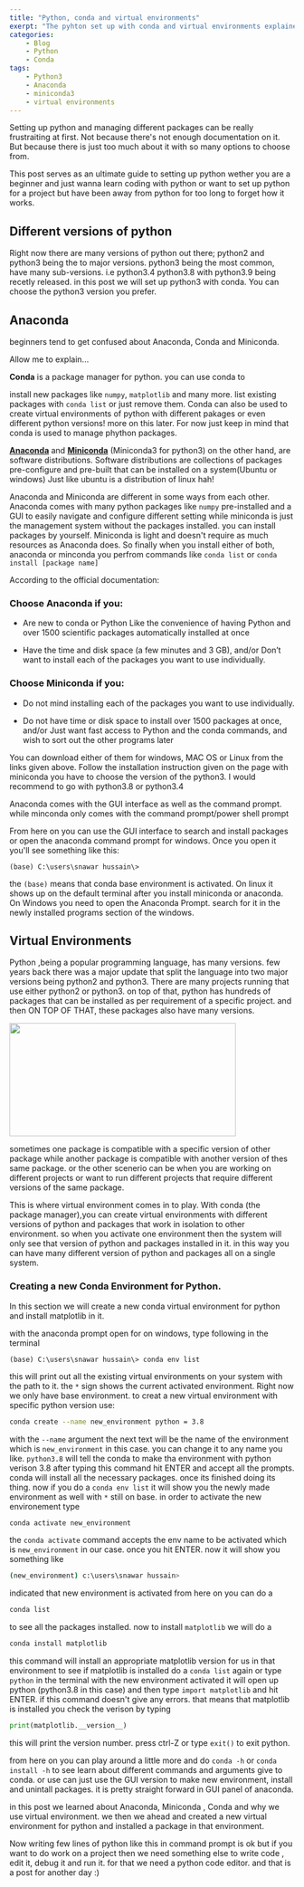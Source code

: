 ```yaml
---
title: "Python, conda and virtual environments"
exerpt: "The pyhton set up with conda and virtual environments explained"
categories:
    - Blog
    - Python
    - Conda
tags:
    - Python3
    - Anaconda
    - miniconda3
    - virtual environments
---
```

Setting up python and managing different packages can be really frustraiting at first. Not because there's not enough documentation on it. But because there is just too much about it with so many options to choose from.

This post serves as an ultimate guide to setting up python wether you are a beginner and just wanna learn coding with python or want to set up python for a project but have been away from python for too long to forget how it works.

## Different versions of python
Right now there are many versions of python out there; python2 and python3 being the to major versions. python3 being the most common, have many sub-versions. i.e python3.4 python3.8 with python3.9 being recetly released. in this post we will set up python3 with conda. You can choose the python3 version you prefer.

## Anaconda
beginners tend to get confused about Anaconda, Conda and Miniconda. 

Allow me to explain...

**Conda** is a package manager for python. you can use conda to 

install new packages like `numpy`, `matplotlib` and many more.
list existing packages with `conda list` or just remove them.
Conda can also be used to create virtual environments of python with different pakages or even different python versions! more on this later.
For now just keep in mind that conda is used to manage phython packages.

[**Anaconda**][anaconda] and [**Miniconda**][miniconda] (Miniconda3 for python3) on the other hand, are software distributions. Software distributions are collections of packages pre-configure and pre-built that can be installed on a system(Ubuntu or windows) Just like ubuntu is a distribution of linux hah!

Anaconda and Miniconda are different in some ways from each other. Anaconda comes with many python packages like `numpy` pre-installed and a GUI to easily navigate and configure different setting while miniconda is just the management system without the packages installed. you can install packages by yourself. Miniconda is light and doesn't require as much resources as Anaconda does. So finally when you install either of both, anaconda or minconda you perfrom commands like `conda list` or `conda install [package name]`

According to the official documentation:
### Choose Anaconda if you:

+ Are new to conda or Python
Like the convenience of having Python and over 1500 scientific packages automatically installed at once

+ Have the time and disk space (a few minutes and 3 GB), and/or
Don’t want to install each of the packages you want to use individually.

### Choose Miniconda if you:
+ Do not mind installing each of the packages you want to use individually.

+ Do not have time or disk space to install over 1500 packages at once, and/or Just want fast access to Python and the conda commands, and wish to sort out the other programs later

You can download either of them  for windows, MAC OS or Linux from the links given above. Follow the installation instruction given on the page
with miniconda you have to choose the version of the python3. I would recommend to go with python3.8 or python3.4 

[anaconda]: https://www.anaconda.com/products/individual#Downloads
[miniconda]: https://docs.conda.io/en/latest/miniconda.html

Anaconda comes with the GUI interface as well as the command prompt. while minconda only comes with the command prompt/power shell prompt 

From here on you can use the GUI interface to search and install packages or open the anaconda command prompt for windows. Once you open it you'll see something like this:
```shell
(base) C:\users\snawar hussain\> 
```
the `(base)` means that conda base environment is activated. On linux it shows up on the default terminal after you install miniconda or anaconda. On Windows you need to open the Anaconda Prompt. search for it in the newly installed programs section of the windows.
## Virtual Environments
Python ,being a popular programming language, has many versions. few years back there was a major update that split the language into two major versions being python2 and python3. There are many projects running that use either python2 or python3. on top of that, python has hundreds of packages that can be installed as per requirement of a specific project. and then ON TOP OF THAT, these packages also have many versions.

<img src="https://media.giphy.com/media/3o6Yg4GUVgIUg3bf7W/giphy.gif" width="400" height="200" />

sometimes one package is compatible with a specific version of other package while another package is compatible with another version of thes same package.
or the other scenerio can be when you are working on different projects or want to run different projects that require different versions of the same package.

This is where virtual environment comes in to play. With conda (the package manager),you can create virtual environments with different versions of python and packages that work in isolation to other environment. so when you activate one environment then the system will only see that version of python and packages installed in it. in this way you can have many different version of python and packages all on a single system.
### Creating a new Conda Environment for Python.
In this section we will create a new conda virtual environment for python and install matplotlib in it.

with the anaconda prompt open for on windows, type following in the terminal

```shell
(base) C:\users\snawar hussain\> conda env list
```
this will print out all the existing virtual environments on your system with the path to it. the `*` sign shows the current activated environment.  Right now we only have base environment.
to creat a new virtual environment with specific python version use:
```bash
conda create --name new_environment python = 3.8
```
with the `--name` argument the next text will be the name of the environment which is `new_environment` in this case. you can change it to any name you like.
`python3.8` will tell the conda to make tha environment with python verison 3.8
after typing this command hit ENTER and accept all the prompts. conda will install all the necessary packages.
once its finished doing its thing.
now if you do a `conda env list` it will show you the newly made environment as well with `*` still on base. 
in order to activate the new environement type
```bash
conda activate new_environment
```
the `conda activate` command accepts the env name to be activated which is `new_environment` in our case.
once you hit ENTER. now it will show you something like 
```bash
(new_environment) c:\users\snawar hussain>
```
indicated that new environment is activated from here on you can do a 
```bash
conda list
```
to see all the packages installed.
now to install `matplotlib` we will do a 
```bash 
conda install matplotlib
```
this command will install an appropriate matplotlib version for us in that environment
to see if matplotlib is installed do a `conda list` again or type `python` in the terminal with the new environment activated it will open up python (python3.8 in this case) and then type
`import matplotlib` and hit ENTER. if this command doesn't give any errors. that means that matplotlib is installed 
you check the verison by typing 
```python
print(matplotlib.__version__)
```
this will print the version number.
press ctrl-Z or type `exit()` to exit python.

from here on you can play around a little more and do `conda -h` or `conda install -h` to see learn about different commands and arguments give to conda. or use can just use the GUI version to make new environment, install and unintall packages. it is pretty straight forward in GUI panel of anaconda.

in this post we learned about Anaconda, Miniconda , Conda and why we use virtual environment. we then we ahead and created a new virtual environment for python and installed a package in that environment.

Now writing few lines of python like this in command prompt is ok but if you want to do work on a project then we need something else to write code , edit it, debug it and run it. for that we need a python code editor. and that is a post for another day :)
